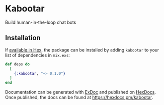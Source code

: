 # Kabootar
Build human-in-the-loop chat bots

## Installation

If [available in Hex](https://hex.pm/docs/publish), the package can be installed
by adding `kabootar` to your list of dependencies in `mix.exs`:

```elixir
def deps do
  [
    {:kabootar, "~> 0.1.0"}
  ]
end
```

Documentation can be generated with [ExDoc](https://github.com/elixir-lang/ex_doc)
and published on [HexDocs](https://hexdocs.pm). Once published, the docs can
be found at <https://hexdocs.pm/kabootar>.

